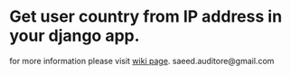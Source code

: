 <h1>Get user country from IP address in your django app.</h1>
<span>for more information please visit</span> <a href="https://github.com/sauditore/django-ip2country/wiki/">wiki page</a>.
saeed.auditore@gmail.com
